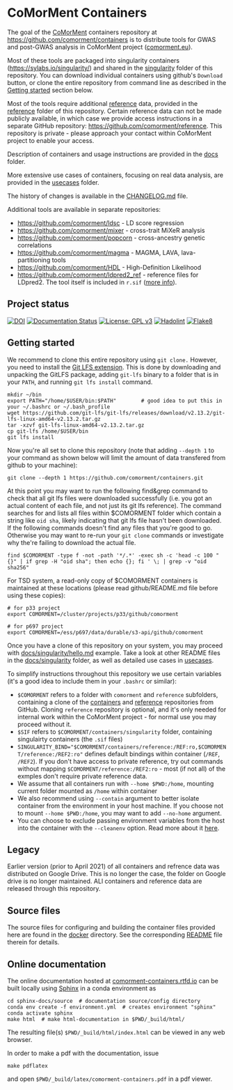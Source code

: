 # CoMorMent Containers

The goal of the [CoMorMent](https://www.comorment.uio.no) containers repository at <https://github.com/comorment/containers> is to distribute tools for GWAS and post-GWAS analysis in CoMorMent project ([comorment.eu](https://comorment.eu)).

Most of these tools are packaged into singularity containers (<https://sylabs.io/singularity/>) and shared in the [singularity](https://github.com/comorment/containers/tree/main/singularity) folder of this repository. You can download individual containers using github's ``Download`` button, or clone the entire repository from command line as described in the [Getting started](#getting-started) section below.

Most of the tools require additional [reference](reference) data, provided in the [reference](https://github.com/comorment/containers/tree/main/reference) folder of this repository.
Certain reference data can not be made publicly available, in which case we provide access instructions in a separate GitHub repository:
<https://github.com/comorment/reference>. This repository is private - please approach your contact within CoMorMent project to enable your access.

Description of containers and usage instructions are provided in the [docs](docs) folder.

More extensive use cases of containers, focusing on real data analysis, are provided in the [usecases](usecases) folder.

The history of changes is available in the [CHANGELOG.md](https://github.com/comorment/containers/blob/main/CHANGELOG.md) file.

Additional tools are available in separate repositories:

* <https://github.com/comorment/ldsc> - LD score regression
* <https://github.com/comorment/mixer> - cross-trait MiXeR analysis
* <https://github.com/comorment/popcorn> - cross-ancestry genetic correlations
* <https://github.com/comorment/magma> - MAGMA, LAVA, lava-partitioning tools
* <https://github.com/comorment/HDL> - High-Definition Likelihood
* <https://github.com/comorment/ldpred2_ref> - reference files for LDpred2. The tool itself is included in ``r.sif`` ([more info](scripts/pgs)).

## Project status

[![DOI](https://zenodo.org/badge/DOI/10.5281/zenodo.7385621.svg)](https://doi.org/10.5281/zenodo.7385621)
[![Documentation Status](https://readthedocs.org/projects/comorment-containers/badge/?version=latest)](https://comorment-containers.readthedocs.io/en/latest/?badge=latest)
[![License: GPL v3](https://img.shields.io/badge/License-GPLv3-blue.svg)](https://www.gnu.org/licenses/gpl-3.0)
[![Hadolint](https://github.com/comorment/containers/actions/workflows/docker.yml/badge.svg)](https://github.com/comorment/containers/actions/workflows/docker.yml)
[![Flake8](https://github.com/comorment/containers/actions/workflows/python.yml/badge.svg)](https://github.com/comorment/containers/actions/workflows/python.yml)

## Getting started

We recommend to clone this entire repository using ``git clone.``
However, you need to install the [Git LFS extension](https://git-lfs.github.com/).
This is done by downloading and unpacking the GitLFS package, adding ``git-lfs`` binary to a folder that is in your ``PATH``, and running
``git lfs install`` command.

```
mkdir ~/bin
export PATH="/home/$USER/bin:$PATH"        # good idea to put this in your ~/.bashrc or ~/.bash_profile
wget https://github.com/git-lfs/git-lfs/releases/download/v2.13.2/git-lfs-linux-amd64-v2.13.2.tar.gz
tar -xzvf git-lfs-linux-amd64-v2.13.2.tar.gz
cp git-lfs /home/$USER/bin
git lfs install
```

Now you're all set to clone this repository (note that adding ``--depth 1`` to your command as shown below will limit the amount of data transfered from github to your machine):

```
git clone --depth 1 https://github.com/comorment/containers.git
```

At this point you may want to run the following find&grep command to check that all git lfs files were downloaded successfully (i.e. you got an actual content of each file, and not just its git lfs reference). The command searches for and lists all files within $COMORMENT folder which contain a string like ``oid sha``, likely indicating that git lfs file hasn't been downloaded.
If the following commands doesn't find any files that you're good to go. Otherwise you may want to re-run your ``git clone`` commands or investigate why the're failing to download the actual file.

```
find $COMORMENT -type f -not -path '*/.*' -exec sh -c 'head -c 100 "{}" | if grep -H "oid sha"; then echo {}; fi ' \; | grep -v "oid sha256"
```

For TSD system, a read-only copy of $COMORMENT containers is maintained at these locations
(please read github/README.md file before using these copies):

```
# for p33 project
export COMORMENT=/cluster/projects/p33/github/comorment

# for p697 project
export COMORMENT=/ess/p697/data/durable/s3-api/github/comorment
```

Once you have a clone of this repository on your system, you may proceed with [docs/singularity/hello.md](docs/singularity/hello.md) example.
Take a look at other README files in the [docs/singularity](docs/singularity) folder, as well as detailed use cases in [usecases](usecases).

To simplify instructions throughout this repository we use certain variables (it's a good idea to include them in your ``.bashrc`` or similar):

* ``$COMORMENT`` refers to a folder with ``comorment`` and ``reference`` subfolders, containing a clone of the [containers](https://github.com/comorment/containers) and [reference](https://github.com/comorment/reference) repositories from GitHub. Cloning ``reference`` repository is optional, and it's only needed for internal work within the CoMorMent project - for normal use you may proceed without it.
* ``$SIF`` refers to ``$COMORMENT/containers/singularity`` folder, containing singulairty containers (the ``.sif`` files)
* ``SINGULARITY_BIND="$COMORMENT/containers/reference:/REF:ro,$COMORMENT/reference:/REF2:ro"`` defines default bindings within container (``/REF``, ``/REF2``). If you don't have access to private reference, try out commands without mapping ``$COMORMENT/reference:/REF2:ro`` - most (if not all) of the exmples don't require private reference data.
* We assume that all containers run with ``--home $PWD:/home``, mounting current folder mounted as ``/home`` within container
* We also recommend using ``--contain`` argument to better isolate container from the environment in your host machine. If you choose not to mount ``--home $PWD:/home``, you may want to add ``--no-home`` argument.
* You can choose to exclude passing environment variables from the host into the container with the ``--cleanenv`` option. Read more about it [here](https://docs.sylabs.io/guides/3.7/user-guide/environment_and_metadata.html).

## Legacy

Earlier version (prior to April 2021) of all containers and refrence data was distributed on Google Drive. This is no longer the case, the folder on Google drive is no longer maintained. ALl containers and reference data are released through this repository.

## Source files

The source files for configuring and building the container files provided here are found in the [docker](https://github.com/comorment/containers/tree/main/docker) directory.
See the corresponding [README](docker) file therein for details.

## Online documentation

The online documentation hosted at [comorment-containers.rtfd.io](https://comorment-containers.readthedocs.io) can be built locally using [Sphinx](https://www.sphinx-doc.org/en/master/) in a conda environment as

```
cd sphinx-docs/source  # documentation source/config directory
conda env create -f environment.yml  # creates environment "sphinx"
conda activate sphinx
make html  # make html-documentation in $PWD/_build/html/
```

The resulting file(s) ``$PWD/_build/html/index.html`` can be viewed in any web browser.

In order to make a pdf with the documentation, issue

```
make pdflatex
```

and open ``$PWD/_build/latex/comorment-containers.pdf`` in a pdf viewer.
